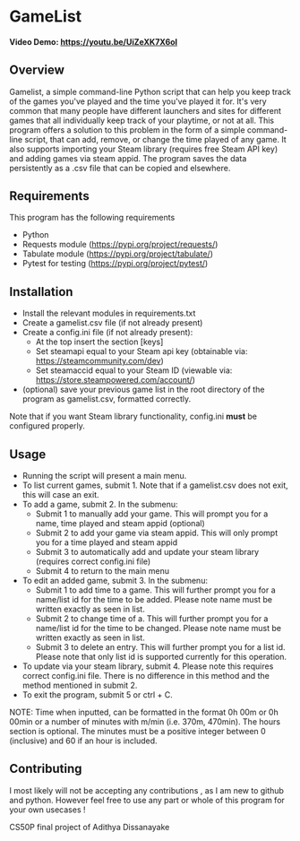 # GameList
#### Video Demo:  <https://youtu.be/UiZeXK7X6oI>
## Overview

Gamelist, a simple command-line Python script that can help you keep track of the games you've played and the time you've played it for.
It's very common that many people have different launchers and sites for different games that all individually keep track of your playtime, or not at all. 
This program offers a solution to this problem in the form of a simple command-line script, that can add, remove, or change the time played of any game.
It also supports importing your Steam library (requires free Steam API key) and adding games via steam appid. The program saves the data persistently as a .csv file that can be copied and elsewhere.

## Requirements

This program has the following requirements

* Python
* Requests module (https://pypi.org/project/requests/)
* Tabulate module (https://pypi.org/project/tabulate/)
* Pytest for testing (https://pypi.org/project/pytest/)

## Installation

* Install the relevant modules in requirements.txt
* Create a gamelist.csv file (if not already present)
* Create a config.ini file (if not already present):
  * At the top insert the section [keys]
  * Set steamapi equal to your Steam api key (obtainable via: https://steamcommunity.com/dev)
  * Set steamaccid equal to your Steam ID (viewable via: https://store.steampowered.com/account/)
* (optional) save your previous game list in the root directory of the program as gamelist.csv, formatted correctly.

Note that if you want Steam library functionality, config.ini **must** be configured properly.

## Usage

* Running the script will present a main menu.
* To list current games, submit 1. Note that if a gamelist.csv does not exit, this will case an exit.
* To add a game, submit 2. In the submenu:
  * Submit 1 to manually add your game. This will prompt you for a name, time played and steam appid (optional)
  * Submit 2 to add your game via steam appid. This will only prompt you for a time played and steam appid
  * Submit 3 to automatically add and update your steam library (requires correct config.ini file)
  * Submit 4 to return to the main menu
* To edit an added game, submit 3. In the submenu:
  * Submit 1 to add time to a game. This will further prompt you for a name/list id for the time to be added. Please note name must be written exactly as seen in list.
  * Submit 2 to change time of a. This will further prompt you for a name/list id for the time to be changed. Please note name must be written exactly as seen in list.
  * Submit 3 to delete an entry. This will further prompt you for a list id. Please note that only list id is supported currently for this operation.
* To update via your steam library, submit 4. Please note this requires correct config.ini file. There is no difference in this method and the method mentioned in submit 2.
* To exit the program, submit 5 or ctrl + C.

NOTE: Time when inputted, can be formatted in the format 0h 00m or 0h 00min or a number of minutes with m/min (i.e. 370m, 470min). The hours section is optional. The minutes must be a positive integer between 0 (inclusive) and 60 if an hour is included.

## Contributing

I most likely will not be accepting any contributions , as I am new to github and python. However feel free to use any part or whole of this program for your own usecases !

CS50P final project of Adithya Dissanayake